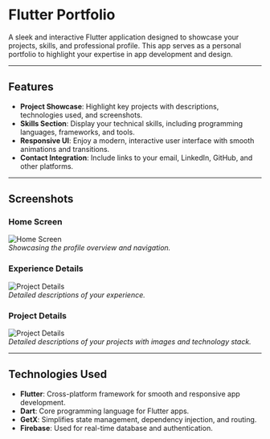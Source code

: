
#  Flutter Portfolio

A sleek and interactive Flutter application designed to showcase your projects, skills, and professional profile. This app serves as a personal portfolio to highlight your expertise in app development and design.  

---

## **Features**  

- **Project Showcase**: Highlight key projects with descriptions, technologies used, and screenshots.  
- **Skills Section**: Display your technical skills, including programming languages, frameworks, and tools.  
- **Responsive UI**: Enjoy a modern, interactive user interface with smooth animations and transitions.  
- **Contact Integration**: Include links to your email, LinkedIn, GitHub, and other platforms.  

---

## **Screenshots**  

### Home Screen  
![Home Screen](path_to_screenshot_1.png)  
_Showcasing the profile overview and navigation._  

### Experience Details  
![Project Details](path_to_screenshot_2.png)  
_Detailed descriptions of your experience._  

### Project Details  
![Project Details](path_to_screenshot_2.png)  
_Detailed descriptions of your projects with images and technology stack._  

---

## **Technologies Used**  

- **Flutter**: Cross-platform framework for smooth and responsive app development.  
- **Dart**: Core programming language for Flutter apps.  
- **GetX**: Simplifies state management, dependency injection, and routing.  
- **Firebase**: Used for real-time database and authentication.  
